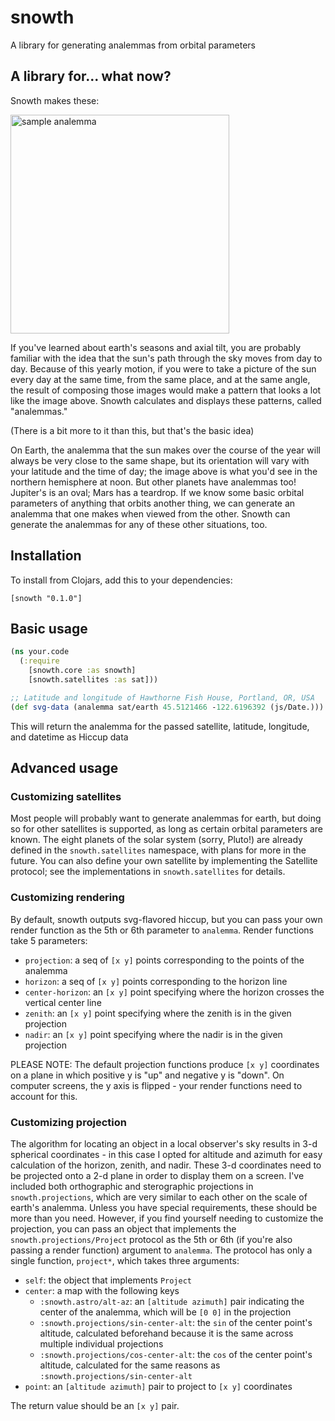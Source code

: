 # snowth
A library for generating analemmas from orbital parameters

## A library for... what now?

Snowth makes these:

<img src="https://cdn.rawgit.com/bhagany/snowth/master/analemma.svg" height="350" alt="sample analemma" />

If you've learned about earth's seasons and axial tilt, you are probably familiar with the idea that the
sun's path through the sky moves from day to day. Because of this yearly motion, if you were to take a picture
of the sun every day at the same time, from the same place, and at the same angle, the result of composing those
images would make a pattern that looks a lot like the image above. Snowth calculates and displays these patterns,
called "analemmas."

(There is a bit more to it than this, but that's the basic idea)

On Earth, the analemma that the sun makes over the course of the year will always be very close to the same shape,
but its orientation will vary with your latitude and the time of day; the image above is what you'd see in the northern
hemisphere at noon. But other planets have analemmas too! Jupiter's is an oval; Mars has a teardrop. If we know some
basic orbital parameters of anything that orbits another thing, we can generate an analemma that one makes when viewed
from the other. Snowth can generate the analemmas for any of these other situations, too.

## Installation
To install from Clojars, add this to your dependencies:
```
[snowth "0.1.0"]
```

## Basic usage

```clojure
(ns your.code
  (:require
    [snowth.core :as snowth]
    [snowth.satellites :as sat]))

;; Latitude and longitude of Hawthorne Fish House, Portland, OR, USA
(def svg-data (analemma sat/earth 45.5121466 -122.6196392 (js/Date.)))
```

This will return the analemma for the passed satellite, latitude, longitude, and datetime as Hiccup data

## Advanced usage

### Customizing satellites

Most people will probably want to generate analemmas for earth, but doing so for other satellites is supported,
as long as certain orbital parameters are known. The eight planets of the solar system (sorry, Pluto!) are already
defined in the `snowth.satellites` namespace, with plans for more in the future. You can also define your own
satellite by implementing the Satellite protocol; see the implementations in `snowth.satellites` for details.

### Customizing rendering

By default, snowth outputs svg-flavored hiccup, but you can pass your own render function as the 5th or 6th
parameter to `analemma`.  Render functions take 5 parameters:

- `projection`: a seq of `[x y]` points corresponding to the points of the analemma
- `horizon`: a seq of `[x y]` points corresponding to the horizon line
- `center-horizon`: an `[x y]` point specifying where the horizon crosses the vertical center line
- `zenith`: an `[x y]` point specifying where the zenith is in the given projection
- `nadir`: an `[x y]` point specifying where the nadir is in the given projection

PLEASE NOTE: The default projection functions produce `[x y]` coordinates on a plane in which positive y is "up"
and negative y is "down".  On computer screens, the y axis is flipped - your render functions need to account for this.

### Customizing projection

The algorithm for locating an object in a local observer's sky results in 3-d spherical coordinates - in this case
I opted for altitude and azimuth for easy calculation of the horizon, zenith, and nadir.  These 3-d coordinates need
to be projected onto a 2-d plane in order to display them on a screen. I've included both orthographic and sterographic
projections in `snowth.projections`, which are very similar to each other on the scale of earth's analemma. Unless you
have special requirements, these should be more than you need.  However, if you find yourself needing to customize the
projection, you can pass an object that implements the `snowth.projections/Project` protocol as the 5th or 6th (if
you're also passing a render function) argument to `analemma`. The protocol has only a single function, `project*`,
which takes three arguments:

- `self`: the object that implements `Project`
- `center`: a map with the following keys
  - `:snowth.astro/alt-az`: an `[altitude azimuth]` pair indicating the center of the analemma, which will be `[0 0]` in the projection
  - `:snowth.projections/sin-center-alt`: the `sin` of the center point's altitude, calculated beforehand because it is the same across multiple individual projections
  - `:snowth.projections/cos-center-alt`: the `cos` of the center point's altitude, calculated for the same reasons as `:snowth.projections/sin-center-alt`
- `point`: an `[altitude azimuth]` pair to project to `[x y]` coordinates

The return value should be an `[x y]` pair.
